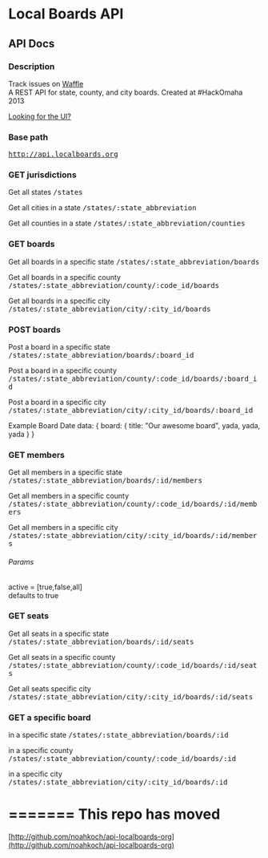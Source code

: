 # Local Boards API

API Docs
------
### Description

Track issues on [Waffle](https://waffle.io/noahkoch/api-localboards-org)
<br/>
A REST API for state, county, and city boards. Created at #HackOmaha 2013

[Looking for the UI?](https://github.com/trakaus/localboards-ui)

### Base path
<tt>http://api.localboards.org</tt>


### GET jurisdictions

Get all states
<tt>/states</tt> 

Get all cities in a state
<tt>/states/:state_abbreviation</tt> 

Get all counties in a state
<tt>/states/:state_abbreviation/counties</tt> 


### GET boards

Get all boards in a specific state
<tt>/states/:state_abbreviation/boards</tt> 

Get all boards in a specific county
<tt>/states/:state_abbreviation/county/:code_id/boards</tt> 

Get all boards in a specific city
<tt>/states/:state_abbreviation/city/:city_id/boards</tt> 

### POST boards

Post a board in a specific state
<tt>/states/:state_abbreviation/boards/:board_id</tt> 

Post a board in a specific county
<tt>/states/:state_abbreviation/county/:code_id/boards/:board_id</tt> 

Post a board in a specific city
<tt>/states/:state_abbreviation/city/:city_id/boards/:board_id</tt> 

Example Board Date
data: {
  board: {
    title: "Our awesome board",
    yada,
    yada,
    yada
  }
}

### GET members

Get all members in a specific state
<tt>/states/:state_abbreviation/boards/:id/members</tt> 

Get all members in a specific county
<tt>/states/:state_abbreviation/county/:code_id/boards/:id/members</tt> 

Get all members in a specific city
<tt>/states/:state_abbreviation/city/:city_id/boards/:id/members</tt> 

###### Params

active = [true,false,all]
<br/>
defaults to true

### GET seats

Get all seats in a specific state
<tt>/states/:state_abbreviation/boards/:id/seats</tt> 

Get all seats in a specific county
<tt>/states/:state_abbreviation/county/:code_id/boards/:id/seats</tt> 

Get all seats specific city
<tt>/states/:state_abbreviation/city/:city_id/boards/:id/seats</tt> 

### GET a specific board

in a specific state
<tt>/states/:state_abbreviation/boards/:id</tt> 

in a specific county
<tt>/states/:state_abbreviation/county/:code_id/boards/:id</tt> 

in a specific city
<tt>/states/:state_abbreviation/city/:city_id/boards/:id</tt> 

=======
This repo has moved
======

[http://github.com/noahkoch/api-localboards-org](http://github.com/noahkoch/api-localboards-org)
